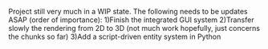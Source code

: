 Project still very much in a WIP state. The following needs to be updates ASAP (order of importance):
1)Finish the integrated GUI system
2)Transfer slowly the rendering from 2D to 3D (not much work hopefully, just concerns the chunks so far)
3)Add a script-driven entity system in Python
